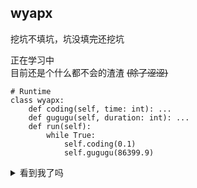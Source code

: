 ## wyapx

挖坑不填坑，坑没填完还挖坑

正在学习中  
目前还是个什么都不会的渣渣 ~~(除了涩涩)~~

```python3
# Runtime
class wyapx:
    def coding(self, time: int): ...
    def gugugu(self, duration: int): ...
    def run(self):
        while True:
            self.coding(0.1)
            self.gugugu(86399.9)

```
<details>
<summary>看到我了吗</summary>

~~**还不快把star和follow给我交了**~~
</details>
